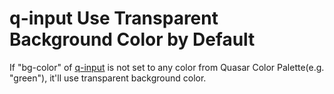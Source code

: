 # q-input Use Transparent Background Color by Default

If "bg-color" of [q-input](https://quasar.dev/vue-components/input) is not set to any color from Quasar Color Palette(e.g. "green"), it'll use transparent background color. 
